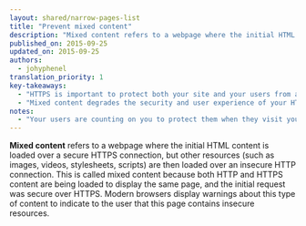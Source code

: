 ```yaml
---
layout: shared/narrow-pages-list
title: "Prevent mixed content"
description: "Mixed content refers to a webpage where the initial HTML content is loaded over a secure HTTPS connection, but other resources are then loaded into the page over an insecure HTTP connection."
published_on: 2015-09-25
updated_on: 2015-09-25
authors:
  - johyphenel
translation_priority: 1
key-takeaways:
  - "HTTPS is important to protect both your site and your users from attack."
  - "Mixed content degrades the security and user experience of your HTTPS site."
notes:
  - "Your users are counting on you to protect them when they visit your website. It is important to fix your mixed content issues to protect <b>all</b> your visitors, including those on older browsers."
---
```


<p class="intro">
  <b>Mixed content</b> refers to a webpage where the initial HTML content is loaded 
  over a secure HTTPS connection, but other resources (such as 
  images, videos, stylesheets, scripts) are then loaded over an insecure HTTP connection. This is called mixed 
  content because both HTTP and HTTPS content are being loaded to display the same 
  page, and the initial request was secure over HTTPS. Modern browsers display 
  warnings about this type of content to indicate to the user that this page 
  contains insecure resources.
</p>

